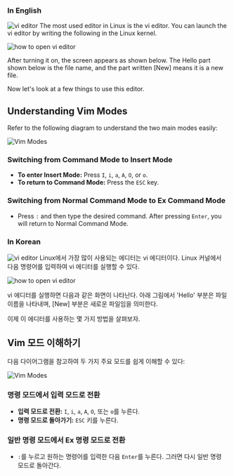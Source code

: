 ### In English

![vi editor](https://i.imgur.com/x6LNGwu.png)
The most used editor in Linux is the vi editor. You can launch the vi editor by writing the following in the Linux kernel.

![how to open vi editor](https://i.imgur.com/Grj27AE.png)

After turning it on, the screen appears as shown below. The Hello part shown below is the file name, and the part written [New] means it is a new file.

Now let's look at a few things to use this editor.

## Understanding Vim Modes

Refer to the following diagram to understand the two main modes easily:

![Vim Modes](https://i.imgur.com/L8r1zgm.png)

### Switching from Command Mode to Insert Mode

- **To enter Insert Mode:** Press `I`, `i`, `a`, `A`, `O`, or `o`.
- **To return to Command Mode:** Press the `ESC` key.

### Switching from Normal Command Mode to Ex Command Mode

- Press `:` and then type the desired command. After pressing `Enter`, you will return to Normal Command Mode.

### In Korean
![vi editor](https://i.imgur.com/x6LNGwu.png)
Linux에서 가장 많이 사용되는 에디터는 vi 에디터이다. Linux 커널에서 다음 명령어를 입력하여 vi 에디터를 실행할 수 있다.

![how to open vi editor](https://i.imgur.com/Grj27AE.png)

vi 에디터를 실행하면 다음과 같은 화면이 나타난다. 아래 그림에서 'Hello' 부분은 파일 이름을 나타내며, [New] 부분은 새로운 파일임을 의미한다.

이제 이 에디터를 사용하는 몇 가지 방법을 살펴보자.

## Vim 모드 이해하기

다음 다이어그램을 참고하여 두 가지 주요 모드를 쉽게 이해할 수 있다:

![Vim Modes](https://i.imgur.com/L8r1zgm.png)

### 명령 모드에서 입력 모드로 전환

- **입력 모드로 전환:** `I`, `i`, `a`, `A`, `O`, 또는 `o`를 누른다.
- **명령 모드로 돌아가기:** `ESC` 키를 누른다.

### 일반 명령 모드에서 Ex 명령 모드로 전환

- `:`를 누르고 원하는 명령어를 입력한 다음 `Enter`를 누른다. 그러면 다시 일반 명령 모드로 돌아간다.



